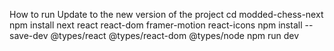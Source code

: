 How to run 
Update to the new version of the project
cd modded-chess-next
npm install next react react-dom framer-motion react-icons
npm install --save-dev @types/react @types/react-dom @types/node
npm run dev
